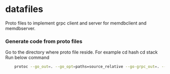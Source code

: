 # datafiles
Proto files to implement grpc client and server for memdbclient and memdbserver.

### Generate code from proto files
Go to the directory where proto file reside.
For example
    cd hash
    cd stack
Run below command
```sh
    protoc --go_out=. --go_opt=paths=source_relative --go-grpc_out=. --go-grpc_opt=paths=source_relative <filename>
```